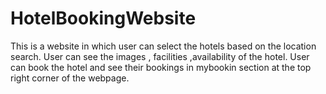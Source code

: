 # HotelBookingWebsite

This is a website in which user can select the hotels based on the location search. 
User can see the images , facilities ,availability of the hotel.
User can book the hotel and see their bookings in mybookin section at the top right corner of the webpage.
